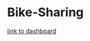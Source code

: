 # Bike-Sharing

[link to dashboard](https://public.tableau.com/app/profile/luiszavala/viz/CitiBike_Challenge_16639013167840/NYCCitiBikeAnalysis?publish=yes)
